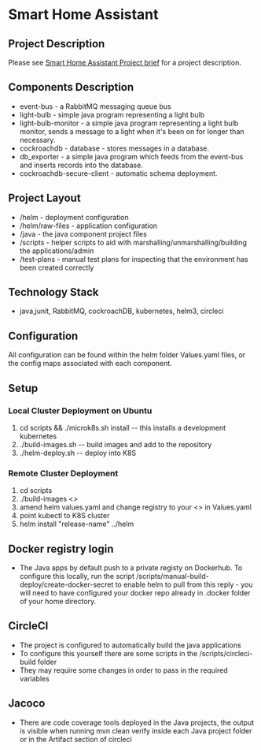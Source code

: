 # Smart Home Assistant 

## Project Description

Please see [Smart Home Assistant Project brief](./Brief.pdf) for a project description.

## Components Description

- event-bus - a RabbitMQ messaging queue bus
- light-bulb - simple java program representing a light bulb
- light-bulb-monitor - a simple java program representing a light bulb monitor, sends a message to a light when it's been on for longer than necessary.
- cockroachdb - database - stores messages in a database.
- db_exporter - a simple java program which feeds from the event-bus and inserts records into the database.
- cockroachdb-secure-client - automatic schema deployment.

## Project Layout

- /helm - deployment configuration
- /helm/raw-files - application configuration
- /java - the java component project files
- /scripts - helper scripts to aid with marshalling/unmarshalling/building the applications/admin
- /test-plans - manual test plans for inspecting that the environment has been created correctly

## Technology Stack

- java,junit, RabbitMQ, cockroachDB, kubernetes, helm3, circleci

## Configuration

All configuration can be found within the helm folder Values.yaml files, or the config maps associated with each component.

## Setup

### Local Cluster Deployment on Ubuntu
1. cd scripts && ./microk8s.sh install -- this installs a development kubernetes
2. ./build-images.sh -- build images and add to the repository
3. ./helm-deploy.sh -- deploy into K8S

### Remote Cluster Deployment
1. cd scripts
2. ./build-images <<your registry>>
3.  amend helm values.yaml and change registry to your <<your registry>> in Values.yaml
4. point kubectl to K8S cluster
5.  helm install "release-name" ../helm

## Docker registry login

- The Java apps by default push to a private registy on Dockerhub. To configure this locally, run the script /scripts/manual-build-deploy/create-docker-secret to enable
helm to pull from this reply - you will need to have configured your docker repo already
in .docker folder of your home directory.

## CircleCI

- The project is configured to automatically build the java applications 
- To configure this yourself there are some scripts in the /scripts/circleci-build folder
- They may require some changes in order to pass in the required variables

## Jacoco

- There are code coverage tools deployed in the Java projects, the output is visible when running mvn clean verify inside each Java project folder or in the Artifact section of circleci
